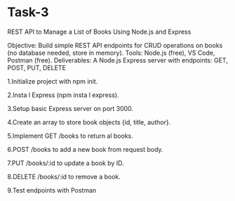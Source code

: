 # Task-3
 REST API to Manage a List of Books Using Node.js and Express
 
 Objective: Build simple REST API endpoints for CRUD operations on books (no database
 needed, store in memory).
 Tools: Node.js (free), VS Code, Postman (free).
 Deliverables:  A Node.js Express server with endpoints: GET, POST, PUT, DELETE
 
 1.Initialize project with npm init.
 
 2.Insta l Express (npm insta l express).
 
 3.Setup basic Express server on port 3000.
 
 4.Create an array to store book objects {id, title, author}.
 
 5.Implement GET /books to return al books.
 
 6.POST /books to add a new book from request body.
 
 7.PUT /books/:id to update a book by ID.
 
 8.DELETE /books/:id to remove a book.
 
 9.Test endpoints with Postman
